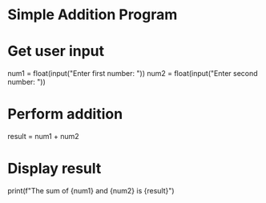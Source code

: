 # Simple Addition Program

# Get user input
num1 = float(input("Enter first number: "))
num2 = float(input("Enter second number: "))

# Perform addition
result = num1 + num2

# Display result
print(f"The sum of {num1} and {num2} is {result}")
